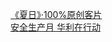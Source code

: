   
[《夏日》·100%原创客片](http://www.dianyue.me/archives/757/d3lhoc08s18mtbic/)  
[安全生产月   华利在行动](http://www.dianyue.me/archives/279/a1tez75ju90tk8rz/)
